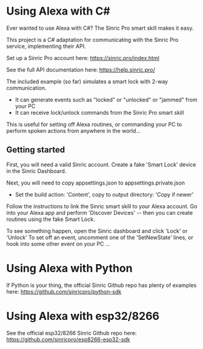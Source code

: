 # Using Alexa with C#
Ever wanted to use Alexa with C#? The Sinric Pro smart skill makes it easy.

This project is a C# adaptation for communicating with the Sinric Pro service, implementing their API.

Set up a Sinric Pro account here: https://sinric.pro/index.html

See the full API documentation here: https://help.sinric.pro/

The included example (so far) simulates a smart lock with 2-way communication.
* It can generate events such as "locked" or "unlocked" or "jammed" from your PC
* It can receive lock/unlock commands from the Sinric Pro smart skill

This is useful for setting off Alexa routines, or commanding your PC to perform spoken actions from anywhere in the world...

## Getting started
First, you will need a valid Sinric account. Create a fake 'Smart Lock' device in the Sinric Dashboard.

Next, you will need to copy appsettings.json to appsettings.private.json
* Set the build action: 'Content', copy to output directory: 'Copy if newer'

Follow the instructions to link the Sinric smart skill to your Alexa account.
Go into your Alexa app and perform 'Discover Devices' -- then you can create routines using the fake Smart Lock.

To see something happen, open the Sinric dashboard and click 'Lock' or 'Unlock'
To set off an event, uncomment one of the 'SetNewState' lines, or hook into some other event on your PC ...


# Using Alexa with Python
If Python is your thing, the official Sinric Github repo has plenty of examples here:
https://github.com/sinricpro/python-sdk

# Using Alexa with esp32/8266
See the official esp32/8266 Sinric Github repo here: https://github.com/sinricpro/esp8266-esp32-sdk